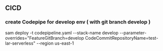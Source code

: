 ## CICD


### create Codepipe for develop env ( with git branch develop )
sam deploy -t codepipeline.yaml --stack-name develop --parameter-overrides="FeatureGitBranch=develop CodeCommitRepositoryName=test-lar-serverless" --region us-east-1